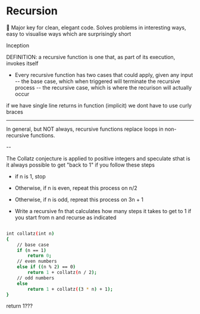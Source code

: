 # Recursion

🔑 Major key for clean, elegant code.
Solves problems in interesting ways, easy to visualise ways which are surprisingly short

Inception

DEFINITION: a recursive function is one that, as part of its execution, invokes itself

- Every recursive function has two cases that could apply, given any input
  -- the base case, which when triggered will terminate the recursive process
  -- the recursive case, which is where the recurison will actually occur

if we have single line returns in function (implicit) we dont have to use curly braces

---

In general, but NOT always, recursive functions replace loops in non-recursive functions.

--

The Collatz conjecture is applied to positive integers and speculate sthat is it always possible to get "back to 1"
if you follow these steps

- if n is 1, stop
- Otherwise, if n is even, repeat this process on n/2
- Otherwise, if n is odd, repreat this process on 3n + 1

- Write a recursive fn that calculates how many steps it takes to get to 1 if you start from n and recurse as indicated

```bash

int collatz(int n)
{
    // base case
    if (n == 1)
        return 0;
    // even numbers
    else if ((n % 2) == 0)
        return 1 + collatz(n / 2);
    // odd numbers
    else
        return 1 + collatz((3 * n) + 1);
}

```

return 1???
